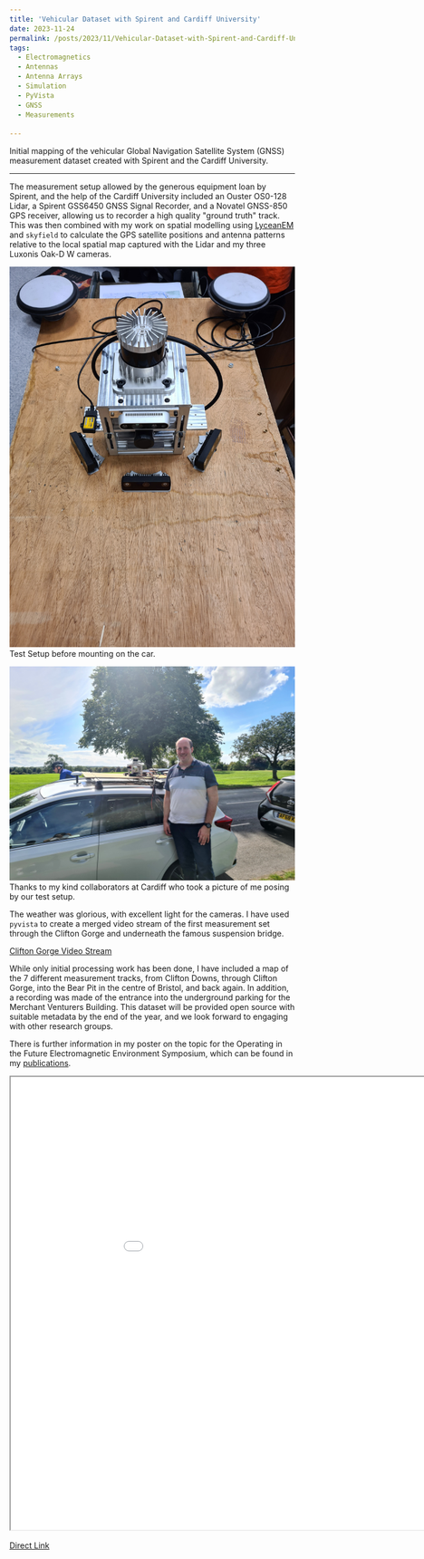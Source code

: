 ```yaml
---
title: 'Vehicular Dataset with Spirent and Cardiff University'
date: 2023-11-24
permalink: /posts/2023/11/Vehicular-Dataset-with-Spirent-and-Cardiff-University/
tags:
  - Electromagnetics
  - Antennas
  - Antenna Arrays
  - Simulation
  - PyVista
  - GNSS
  - Measurements
  
---
```

Initial mapping of the vehicular Global Navigation Satellite System (GNSS) measurement dataset created with Spirent and the Cardiff University.

---
The measurement setup allowed by the generous equipment loan by Spirent, and the help of the Cardiff University included an Ouster OS0-128 Lidar, a Spirent GSS6450 GNSS Signal Recorder, and a Novatel GNSS-850 GPS receiver, allowing us to recorder a high quality "ground truth" track. This was then combined with my work on spatial modelling using [LyceanEM](https://github.com/LyceanEM/LyceanEM-Python) and `skyfield` to calculate the GPS satellite positions and antenna patterns relative to the local spatial map captured with the Lidar and my three Luxonis Oak-D W cameras.

![Test Setup](/images/20230810_124135.jpg)
Test Setup before mounting on the car.

![Out on the Clifton Downs](/images/20230811_152327.jpg) 
Thanks to my kind collaborators at Cardiff who took a picture of me posing by our test setup.

The weather was glorious, with excellent light for the cameras. I have used `pyvista` to create a merged video stream of the first measurement set through the Clifton Gorge and underneath the famous suspension bridge. 

[Clifton Gorge Video Stream](https://youtu.be/Dr_yOmyhg9Q)

While only initial processing work has been done, I have included a map of the 7 different measurement tracks, from Clifton Downs, through Clifton Gorge, into the Bear Pit in the centre of Bristol, and back again. In addition, a recording was made of the entrance into the underground parking for the Merchant Venturers Building. This dataset will be provided open source with suitable metadata by the end of the year, and we look forward to engaging with other research groups.

There is further information in my poster on the topic for the Operating in the Future Electromagnetic Environment Symposium, which can be found in my [publications](https://lyceanem.com/publication/2023-11-22-Spatial-Modelling-for-GPS-Replication-in-Natural-and-Urban-Canyons).

<iframe src="/files/Satellite_Availability.html" height="800" width="1000"></iframe>

[Direct Link](/files/Satellite_Availability.html)

<script src="https://utteranc.es/client.js"
        repo="LyceanEM/LyceanEM.github.io"
        issue-term="Vehicular-Dataset-with-Spirent-and-University-of-Cardiff"
        theme="github-light"
        crossorigin="anonymous"
        async>
</script>
